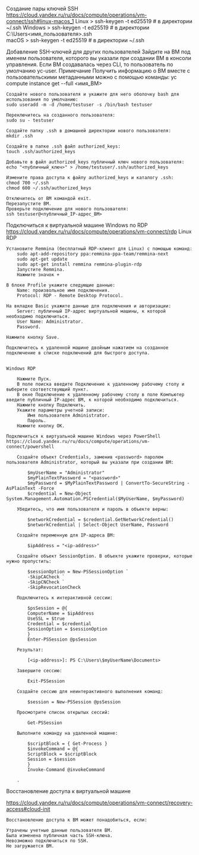 Создание пары ключей SSH
https://cloud.yandex.ru/ru/docs/compute/operations/vm-connect/ssh#linux-macos_1
    Linux > ssh-keygen -t ed25519 # в директории ~/.ssh
    Windows > ssh-keygen -t ed25519 # в директории C:\Users\<имя_пользователя>\.ssh\
    macOS > ssh-keygen -t ed25519 # в директории ~/.ssh

Добавление SSH-ключей для других пользователей
    Зайдите на ВМ под именем пользователя, которого вы указали при создании ВМ в консоли управления. Если ВМ создавалась через CLI, то пользователь по умолчанию yc-user.
        Примечание
            Получить информацию о ВМ вместе с пользовательскими метаданными можно с помощью команды:
            yc compute instance get --full <имя_ВМ>    

    Создайте нового пользователя и укажите для него оболочку bash для использования по умолчанию:
    sudo useradd -m -d /home/testuser -s /bin/bash testuser

    Переключитесь на созданного пользователя:
    sudo su - testuser

    Создайте папку .ssh в домашней директории нового пользователя:
    mkdir .ssh

    Создайте в папке .ssh файл authorized_keys:
    touch .ssh/authorized_keys

    Добавьте в файл authorized_keys публичный ключ нового пользователя:
    echo "<публичный_ключ>" > /home/testuser/.ssh/authorized_keys

    Измените права доступа к файлу authorized_keys и каталогу .ssh:
    chmod 700 ~/.ssh
    chmod 600 ~/.ssh/authorized_keys

    Отключитесь от ВМ командой exit.
    Перезапустите ВМ.
    Проверьте подключение для нового пользователя:
    ssh testuser@<публичный_IP-адрес_ВМ>

Подключиться к виртуальной машине Windows по RDP
https://cloud.yandex.ru/ru/docs/compute/operations/vm-connect/rdp
    Linux RDP        

    Установите Remmina (бесплатный RDP-клиент для Linux) с помощью команд:
        sudo apt-add-repository ppa:remmina-ppa-team/remmina-next
        sudo apt-get update
        sudo apt-get install remmina remmina-plugin-rdp
        Запустите Remmina.
        Нажмите значок +

    В блоке Profile укажите следующие данные:
        Name: произвольное имя подключения.
        Protocol: RDP - Remote Desktop Protocol.

    На вкладке Basic укажите данные для подключения и авторизации:
        Server: публичный IP-адрес виртуальной машины, к которой необходимо подключиться.
        User Name: Administrator.
        Password.

    Нажмите кнопку Save.

    Подключитесь к удаленной машине двойным нажатием на созданное подключение в списке подключений для быстрого доступа.


    Windows RDP        

        Нажмите Пуск.
        В поле поиска введите Подключение к удаленному рабочему столу и выберите соответствующий пункт.
        В окне Подключение к удаленному рабочему столу в поле Компьютер введите публичный IP-адрес ВМ, к которой необходимо подключиться.
        Нажмите кнопку Подключить.
        Укажите параметры учетной записи:
            Имя пользователя Administrator.
            Пароль.
        Нажмите кнопку ОК.

    Подключиться к виртуальной машине Windows через PowerShell
    https://cloud.yandex.ru/ru/docs/compute/operations/vm-connect/powershell
    
        Создайте объект Credentials, заменив <password> паролем пользователя Administrator, который вы указали при создании ВМ:

            $myUserName = "Administrator"
            $myPlainTextPassword = "<password>"
            $myPassword = $MyPlainTextPassword | ConvertTo-SecureString -AsPlainText -Force
            $credential = New-Object System.Management.Automation.PSCredential($MyUserName, $myPassword)

        Убедитесь, что имя пользователя и пароль в объекте верны:

            $networkCredential = $credential.GetNetworkCredential()
            $networkCredential | Select-Object UserName, Password

        Создайте переменную для IP-адреса ВМ:

            $ipAddress = "<ip-address>"

        Создайте объект SessionOption. В объекте укажите проверки, которые нужно пропустить:

            $sessionOption = New-PSSessionOption `
            -SkipCACheck `
            -SkipCNCheck `
            -SkipRevocationCheck
        
        Подключитесь к интерактивной сессии:

            $psSession = @{
            ComputerName = $ipAddress
            UseSSL = $true
            Credential = $credential
            SessionOption = $sessionOption
            }
            Enter-PSSession @psSession

        Результат:

            [<ip-address>]: PS C:\Users\$myUserName\Documents>

        Завершите сессию:

            Exit-PSSession

        Создайте сессию для неинтерактивного выполнения команд:

            $session = New-PSSession @psSession

        Просмотрите список открытых сессий:

            Get-PSSession

        Выполните команду на удаленной машине:

            $scriptBlock = { Get-Process }
            $invokeCommand = @{
            ScriptBlock = $scriptBlock
            Session = $session
            }
            Invoke-Command @invokeCommand

        .



Восстановление доступа к виртуальной машине

https://cloud.yandex.ru/ru/docs/compute/operations/vm-connect/recovery-access#cloud-init

    Восстановление доступа к ВМ может понадобиться, если:

    Утрачены учетные данные пользователя ВМ.
    Была изменена публичная часть SSH-ключа.
    Невозможно подключиться по SSH.
    Не загружается ВМ.

